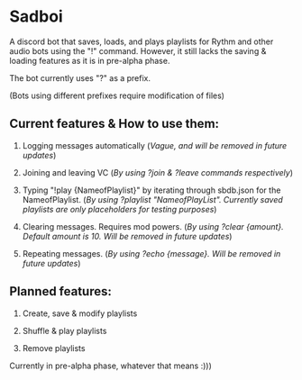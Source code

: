 # Sadboi

A discord bot that saves, loads, and plays playlists for Rythm and other audio bots using the "!" command. 
However, it still lacks the saving & loading features as it is in pre-alpha phase.

The bot currently uses "?" as a prefix.

(Bots using different prefixes require modification of files)


## **Current features & How to use them**:
1. Logging messages automatically (*Vague, and will be removed in future updates*)

2. Joining and leaving VC (*By using ?join & ?leave commands respectively*)

3. Typing "!play {NameofPlaylist}"  by iterating through sbdb.json for the NameofPlaylist. (*By using ?playlist "NameofPlayList". Currently saved playlists are only placeholders for testing purposes*)

4. Clearing messages. Requires mod powers. (*By using ?clear {amount}. Default amount is 10. Will be removed in future updates*)

5. Repeating messages. (*By using ?echo {message}. Will be removed in future updates*)

## **Planned features**:
1. Create, save & modify playlists

2. Shuffle & play playlists

3. Remove playlists

Currently in pre-alpha phase, whatever that means :)))
